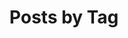 ---
title: "Posts by Tag"
permalink: /tags/
layout: tags
#entries_layout: grid
author_profile: true

---